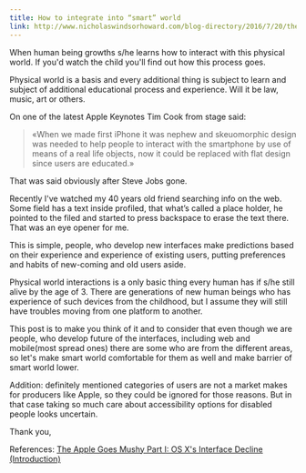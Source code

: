 ```yaml
---
title: How to integrate into “smart” world
link: http://www.nicholaswindsorhoward.com/blog-directory/2016/7/20/the-apple-goes-mushy-part-i
---
```


When human being growths s/he learns how to interact with this physical world. If you'd watch the child you'll find out how this process goes.  

Physical world is a basis and every additional thing is subject to learn and subject of additional educational process and experience. Will it be law, music, art or others.   

On one of the latest Apple Keynotes Tim Cook from stage said:  

> «When we made first iPhone it was nephew and skeuomorphic design was needed to help people to interact with the smartphone by use of means of a real life objects, now it could be replaced with flat design since users are educated.»  

That was said obviously after Steve Jobs gone.  

Recently I've watched my 40 years old friend searching info on the web. Some field has a text inside profiled, that what’s called a place holder, he pointed to the filed and started to press backspace to erase the text there.   
That was an eye opener for me.  

This is simple, people, who develop new interfaces make predictions based on their experience and experience of existing users, putting preferences and habits of new-coming and old users aside.  

Physical world interactions is a only basic thing every human has if s/he still alive by the age of 3. There are generations of new human beings who has experience of such devices from the childhood, but I assume they will still have troubles moving from one platform to another.  

This post is to make you think of it and to consider that even though we are people, who develop future of the interfaces, including web and mobile(most spread ones) there are some who are from the different areas, so let's make smart world comfortable for them as well and make barrier of smart world lower.

Addition: definitely mentioned categories of users are not a market makes for producers like Apple, so they could be ignored for those reasons. But in that case taking so much care about accessibility options for disabled people looks uncertain.

Thank you,
 
References: [The Apple Goes Mushy Part I: OS X's 
Interface Decline (Introduction)](http://www.nicholaswindsorhoward.com/blog-directory/2016/7/20/the-apple-goes-mushy-part-i)